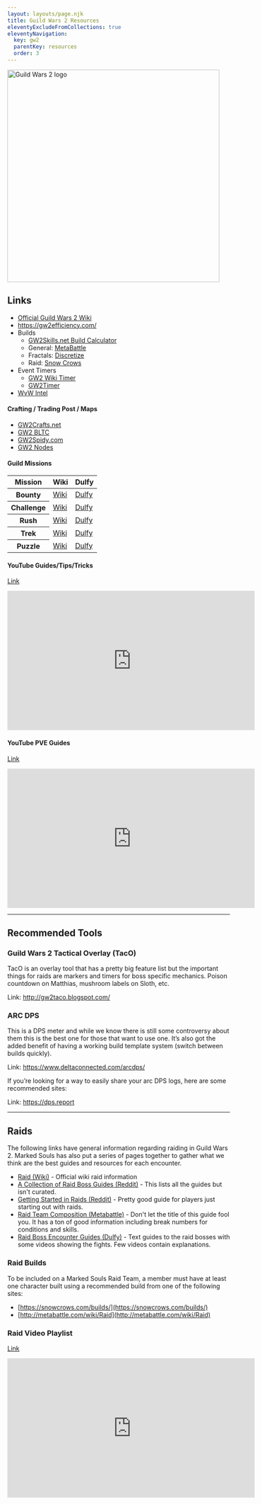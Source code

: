 ```yaml
---
layout: layouts/page.njk
title: Guild Wars 2 Resources
eleventyExcludeFromCollections: true
eleventyNavigation:
  key: gw2
  parentKey: resources
  order: 3
---
```


<div class="float-end ml-3">
    <img src="{{ '/img/resources.jpg' | url }}" alt="Guild Wars 2 logo" style="width: 50vw;" />
</div>
<!-- 
<a href="" target="_blank"></a> 
-->

## Links

- <a href="http://wiki.guildwars2.com" target="_blank">Official Guild Wars 2 Wiki</a>
- <a href="GW2 Efficiency" target="_blank">https://gw2efficiency.com/</a>
- Builds
  - <a href="http://www.gw2skills.net/" target="_blank">GW2Skills.net Build Calculator</a>
  - General: <a href="http://metabattle.com/" target="_blank">MetaBattle</a>
  - Fractals: <a href="https://discretize.eu/" target="_blank">Discretize</a>
  - Raid: <a href="https://snowcrows.com/" target="_blank">Snow Crows</a>
- Event Timers
  - <a href="http://wiki.guildwars2.com/wiki/Event_timers">GW2 Wiki Timer</a>
  - <a href="http://gw2timer.com">GW2Timer</a>
- <a href="https://wvwintel.com/" target="_blank">WvW Intel</a>

#### Crafting / Trading Post / Maps

- <a href="http://www.gw2crafts.net/" target="_blank">GW2Crafts.net</a>
- <a href="https://www.gw2bltc.com/" target="_blank">GW2 BLTC</a>
- <a href="http://www.gw2spidy.com/" target="_blank">GW2Spidy.com</a>
- <a href="http://www.gw2nodes.com/" target="_blank">GW2 Nodes</a>

#### Guild Missions

<table class="table table-sm table-bordered table-striped w-auto">
    <thead>
        <tr class="table-dark">
            <th>Mission</th>
            <th>Wiki</th>
            <th>Dulfy</th>
        </tr>
    </thead>
    <tbody>
        <tr>
            <th>Bounty</th>
            <td><a href="http://wiki.guildwars2.com/wiki/Guild_bounty" target="_blank">Wiki</a></td>
            <td><a href="http://dulfy.net/2013/02/27/gw2-guild-bounty-guide/" target="_blank">Dulfy</a></td>
        </tr>
        <tr>
            <th>Challenge</th>
            <td><a href="http://wiki.guildwars2.com/wiki/Guild_Challenge" target="_blank">Wiki</a></td>
            <td><a href="http://dulfy.net/2013/04/20/gw2-guild-challenge-guild-mission-guide/" target="_blank">Dulfy</a></td>
        </tr>
        <tr>
            <th>Rush</th>
            <td><a href="http://wiki.guildwars2.com/wiki/Guild_Rush" target="_blank">Wiki</a></td>
            <td><a href="http://dulfy.net/2013/03/17/gw2-guild-rush-guild-mission-guide/" target="_blank">Dulfy</a></td>
        </tr>
        <tr>
            <th>Trek</th>
            <td><a href="http://wiki.guildwars2.com/wiki/Guild_trek" target="_blank">Wiki</a></td>
            <td><a href="http://dulfy.net/2013/03/03/gw2-guild-trek-guild-mission-guide/" target="_blank">Dulfy</a></td>
        </tr>
        <tr>
            <th>Puzzle</th>
            <td><a href="http://wiki.guildwars2.com/wiki/Guild_Puzzle" target="_blank">Wiki</a></td>
            <td><a href="http://dulfy.net/2013/04/28/gw2-guild-puzzles-guild-mission-guide/" target="_blank">Dulfy</a></td>
        </tr>
    </tbody>
</table>

#### YouTube Guides/Tips/Tricks

[Link](https://www.youtube.com/playlist?list=PLggbvfIMjqB2eVV5xswpYx8rtDZ8uqBjg)

<iframe width="560" height="315" src="https://www.youtube.com/embed/videoseries?list=PLggbvfIMjqB2eVV5xswpYx8rtDZ8uqBjg" title="YouTube video player" frameborder="0" allow="accelerometer; autoplay; clipboard-write; encrypted-media; gyroscope; picture-in-picture" allowfullscreen></iframe>

#### YouTube PVE Guides

[Link](https://www.youtube.com/playlist?list=PLggbvfIMjqB2aNN8heUrWo5MUkzCh6KsJ)

<iframe width="560" height="315" src="https://www.youtube.com/embed/videoseries?list=PLggbvfIMjqB2aNN8heUrWo5MUkzCh6KsJ" title="YouTube video player" frameborder="0" allow="accelerometer; autoplay; clipboard-write; encrypted-media; gyroscope; picture-in-picture" allowfullscreen></iframe>

<hr>

## Recommended Tools

### Guild Wars 2 Tactical Overlay (TacO)

TacO is an overlay tool that has a pretty big feature list but the important things for raids are markers and timers for boss specific mechanics. Poison countdown on Matthias, mushroom labels on Sloth, etc.

Link: http://gw2taco.blogspot.com/

### ARC DPS

This is a DPS meter and while we know there is still some controversy about them this is the best one for those that want to use one. It’s also got the added benefit of having a working build template system (switch between builds quickly).

Link: https://www.deltaconnected.com/arcdps/

If you’re looking for a way to easily share your arc DPS logs, here are some recommended sites:

Link: https://dps.report

<hr>

## Raids

The following links have general information regarding raiding in Guild Wars 2. Marked Souls has also put a series of pages together to gather what we think are the best guides and resources for each encounter.

- [Raid (Wiki)](https://wiki.guildwars2.com/wiki/Raid) - Official wiki raid information
- [A Collection of Raid Boss Guides (Reddit)](https://www.reddit.com/r/Guildwars2/comments/6cbezg/a_collection_of_raid_boss_guides_for_forsaken/) - This lists all the guides but isn't curated.
- [Getting Started in Raids (Reddit)](https://www.reddit.com/r/Guildwars2/comments/55vb2j/guide_getting_started_in_raids/) - Pretty good guide for players just starting out with raids.
- [Raid Team Composition (Metabattle)](http://metabattle.com/wiki/Guide:Raid_Team_Composition) - Don't let the title of this guide fool you. It has a ton of good information including break numbers for conditions and skills.
- [Raid Boss Encounter Guides (Dulfy)](http://dulfy.net/category/gw2/raid-guides/) - Text guides to the raid bosses with some videos showing the fights. Few videos contain explanations.

### Raid Builds

To be included on a Marked Souls Raid Team, a member must have at least one character built using a recommended build from one of the following sites:

- [https://snowcrows.com/builds/](https://snowcrows.com/builds/)
- [http://metabattle.com/wiki/Raid](http://metabattle.com/wiki/Raid)

### Raid Video Playlist

[Link](https://www.youtube.com/playlist?list=PLggbvfIMjqB0YFsS1X_6noSmK688T5Qoc)

<iframe width="560" height="315" src="https://www.youtube.com/embed/videoseries?list=PLggbvfIMjqB0YFsS1X_6noSmK688T5Qoc" title="YouTube video player" frameborder="0" allow="accelerometer; autoplay; clipboard-write; encrypted-media; gyroscope; picture-in-picture" allowfullscreen></iframe>